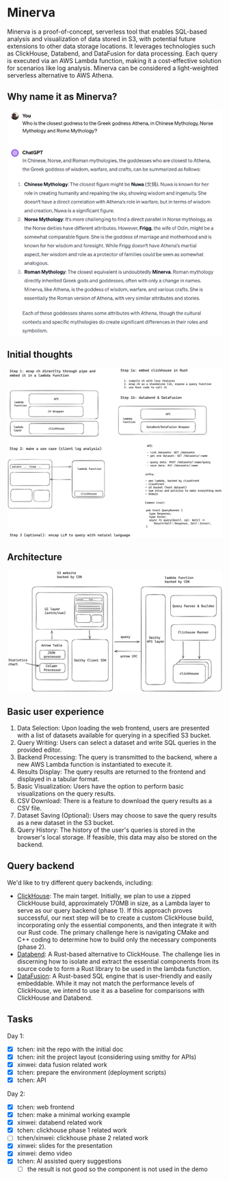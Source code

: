 # Minerva

Minerva is a proof-of-concept, serverless tool that enables SQL-based analysis and visualization of data stored in S3, with potential future extensions to other data storage locations. It leverages technologies such as ClickHouse, Databend, and DataFusion for data processing. Each query is executed via an AWS Lambda function, making it a cost-effective solution for scenarios like log analysis. Minerva can be considered a light-weighted serverless alternative to AWS Athena.

## Why name it as Minerva?

![](./docs/images/why-minerva.jpg)

## Initial thoughts

![](./docs/images/thoughts.jpg)

## Architecture

![](./docs/images/architecture.jpg)

## Basic user experience

1. Data Selection: Upon loading the web frontend, users are presented with a list of datasets available for querying in a specified S3 bucket.
2. Query Writing: Users can select a dataset and write SQL queries in the provided editor.
3. Backend Processing: The query is transmitted to the backend, where a new AWS Lambda function is instantiated to execute it.
4. Results Display: The query results are returned to the frontend and displayed in a tabular format.
5. Basic Visualization: Users have the option to perform basic visualizations on the query results.
6. CSV Download: There is a feature to download the query results as a CSV file.
7. Dataset Saving (Optional): Users may choose to save the query results as a new dataset in the S3 bucket.
8. Query History: The history of the user's queries is stored in the browser's local storage. If feasible, this data may also be stored on the backend.

## Query backend

We'd like to try different query backends, including:

- [ClickHouse](https://github.com/ClickHouse/ClickHouse): The main target. Initially, we plan to use a zipped ClickHouse build, approximately 170MB in size, as a Lambda layer to serve as our query backend (phase 1). If this approach proves successful, our next step will be to create a custom ClickHouse build, incorporating only the essential components, and then integrate it with our Rust code. The primary challenge here is navigating CMake and C++ coding to determine how to build only the necessary components (phase 2).
- [Databend](https://github.com/datafuselabs/databend): A Rust-based alternative to ClickHouse. The challenge lies in discerning how to isolate and extract the essential components from its source code to form a Rust library to be used in the lambda function.
- [DataFusion](https://github.com/apache/arrow-datafusion): A Rust-based SQL engine that is user-friendly and easily embeddable. While it may not match the performance levels of ClickHouse, we intend to use it as a baseline for comparisons with ClickHouse and Databend.

## Tasks

Day 1:

- [x] tchen: init the repo with the initial doc
- [x] tchen: init the project layout (considering using smithy for APIs)
- [x] xinwei: data fusion related work
- [x] tchen: prepare the environment (deployment scripts)
- [x] tchen: API

Day 2:

- [x] tchen: web frontend
- [x] tchen: make a minimal working example
- [x] xinwei: databend related work
- [x] tchen: clickhouse phase 1 related work
- [ ] tchen/xinwei: clickhouse phase 2 related work
- [x] xinwei: slides for the presentation
- [x] xinwei: demo video
- [x] tchen: AI assisted query suggestions
  - [ ] the result is not good so the component is not used in the demo
